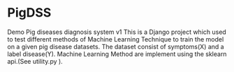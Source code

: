 # PigDSS
Demo Pig diseases diagnosis system v1
This is a Django project which used to test different methods of Machine Learning Technique to train the model on a given pig disease datasets.
The dataset consist of symptoms(X) and a label disease(Y). Machine Learning Method are implement using the sklearn api.(See utility.py
).
